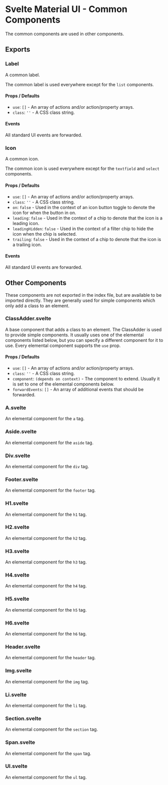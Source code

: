 # Svelte Material UI - Common Components

The common components are used in other components.

## Exports

### Label

A common label.

The common label is used everywhere except for the `list` components.

#### Props / Defaults

* `use`: `[]` - An array of actions and/or action/property arrays.
* `class`: `''` - A CSS class string.

#### Events

All standard UI events are forwarded.

### Icon

A common icon.

The common icon is used everywhere except for the `textfield` and `select` components.

#### Props / Defaults

* `use`: `[]` - An array of actions and/or action/property arrays.
* `class`: `''` - A CSS class string.
* `on`: `false` - Used in the context of an icon button toggle to denote the icon for when the button in on.
* `leading`: `false` - Used in the context of a chip to denote that the icon is a leading icon.
* `leadingHidden`: `false` - Used in the context of a filter chip to hide the icon when the chip is selected.
* `trailing`: `false` - Used in the context of a chip to denote that the icon is a trailing icon.

#### Events

All standard UI events are forwarded.

## Other Components

These components are not exported in the index file, but are available to be imported directly. They are generally used for simple components which only add a class to an element.

### ClassAdder.svelte

A base component that adds a class to an element. The ClassAdder is used to provide simple components. It usually uses one of the elemental components listed below, but you can specify a different component for it to use. Every elemental component supports the `use` prop.

#### Props / Defaults

* `use`: `[]` - An array of actions and/or action/property arrays.
* `class`: `''` - A CSS class string.
* `component`: `(depends on context)` - The component to extend. Usually it is set to one of the elemental components below.
* `forwardEvents`: `[]` - An array of additional events that should be forwarded.

### A.svelte

An elemental component for the `a` tag.

### Aside.svelte

An elemental component for the `aside` tag.

### Div.svelte

An elemental component for the `div` tag.

### Footer.svelte

An elemental component for the `footer` tag.

### H1.svelte

An elemental component for the `h1` tag.

### H2.svelte

An elemental component for the `h2` tag.

### H3.svelte

An elemental component for the `h3` tag.

### H4.svelte

An elemental component for the `h4` tag.

### H5.svelte

An elemental component for the `h5` tag.

### H6.svelte

An elemental component for the `h6` tag.

### Header.svelte

An elemental component for the `header` tag.

### Img.svelte

An elemental component for the `img` tag.

### Li.svelte

An elemental component for the `li` tag.

### Section.svelte

An elemental component for the `section` tag.

### Span.svelte

An elemental component for the `span` tag.

### Ul.svelte

An elemental component for the `ul` tag.
